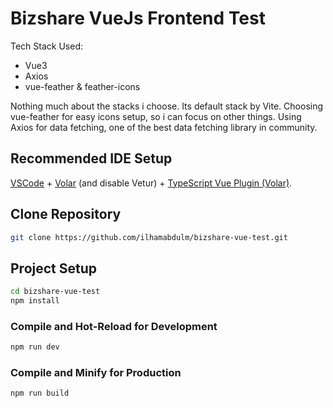 # Bizshare VueJs Frontend Test

Tech Stack Used:
- Vue3
- Axios
- vue-feather & feather-icons

Nothing much about the stacks i choose. Its default stack by Vite.
Choosing vue-feather for easy icons setup, so i can focus on other things.
Using Axios for data fetching, one of the best data fetching library in community.

## Recommended IDE Setup

[VSCode](https://code.visualstudio.com/) + [Volar](https://marketplace.visualstudio.com/items?itemName=Vue.volar) (and disable Vetur) + [TypeScript Vue Plugin (Volar)](https://marketplace.visualstudio.com/items?itemName=Vue.vscode-typescript-vue-plugin).

## Clone Repository

```sh
git clone https://github.com/ilhamabdulm/bizshare-vue-test.git
```

## Project Setup

```sh
cd bizshare-vue-test
npm install
```

### Compile and Hot-Reload for Development

```sh
npm run dev
```

### Compile and Minify for Production

```sh
npm run build
```
